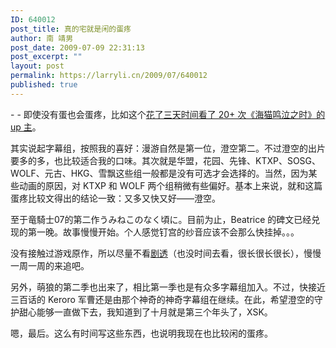 ```yaml
---
ID: 640012
post_title: 真的宅就是闲的蛋疼
author: 南 靖男
post_date: 2009-07-09 22:31:13
post_excerpt: ""
layout: post
permalink: https://larryli.cn/2009/07/640012
published: true
---
```

<p>- - 即使没有蛋也会蛋疼，比如这个<a title="【完工】海猫鸣泣之时TV第一话各字幕组翻译质量比较（完整版）" href="http://222.243.146.200/html/art/20090708/37391.html">花了三天时间看了 20+ 次《海猫鸣泣之时》的 up 主</a>。</p>  <p>其实说起字幕组，按照我的喜好：漫游自然是第一位，澄空第二。不过澄空的出片要多的多，也比较适合我的口味。其次就是华盟，花园、先锋、KTXP、SOSG、WOLF、元古、HKG、雪飘这些组一般都是没有可选才会选择的。当然，因为某些动画的原因，对 KTXP 和 WOLF 两个组稍微有些偏好。基本上来说，就和这篇蛋疼比较文得出的结论一致：又多又快又好——澄空。</p>  <p>至于竜騎士07的第二作うみねこのなく頃に。目前为止，Beatrice 的碑文已经兑现的第一晚。故事慢慢开始。个人感觉钉宫的纱音应该不会那么快挂掉。。。</p>  <p>没有接触过游戏原作，所以尽量不看<a title="豪门血宴，无限轮回—海猫鸣泣之时全解析" href="http://222.243.146.200/html/art/20090709/37522.html">剧透</a>（也没时间去看，很长很长很长），慢慢一周一周的来追吧。</p>  <p>另外，萌狼的第二季也出来了，相比第一季也是有众多字幕组加入。不过，快接近三百话的 Keroro 军曹还是由那个神奇的神奇字幕组在继续。在此，希望澄空的守护甜心能够一直做下去，我知道到了十月就是第三个年头了，XSK。</p>  <p>嗯，最后。这么有时间写这些东西，也说明我现在也比较闲的蛋疼。</p>